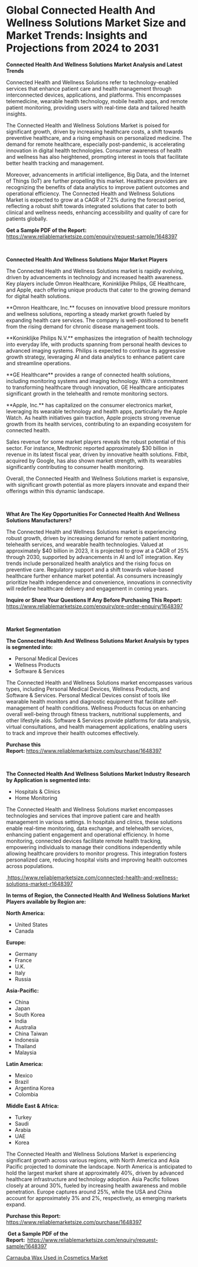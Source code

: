 <p><h1>Global Connected Health And Wellness Solutions Market Size and Market Trends: Insights and Projections from 2024 to 2031</h1></p><p><strong>Connected Health And Wellness Solutions Market Analysis and Latest Trends</strong></p>
<p><p>Connected Health and Wellness Solutions refer to technology-enabled services that enhance patient care and health management through interconnected devices, applications, and platforms. This encompasses telemedicine, wearable health technology, mobile health apps, and remote patient monitoring, providing users with real-time data and tailored health insights. </p><p>The Connected Health and Wellness Solutions Market is poised for significant growth, driven by increasing healthcare costs, a shift towards preventive healthcare, and a rising emphasis on personalized medicine. The demand for remote healthcare, especially post-pandemic, is accelerating innovation in digital health technologies. Consumer awareness of health and wellness has also heightened, prompting interest in tools that facilitate better health tracking and management.</p><p>Moreover, advancements in artificial intelligence, Big Data, and the Internet of Things (IoT) are further propelling this market. Healthcare providers are recognizing the benefits of data analytics to improve patient outcomes and operational efficiency. The Connected Health and Wellness Solutions Market is expected to grow at a CAGR of 7.2% during the forecast period, reflecting a robust shift towards integrated solutions that cater to both clinical and wellness needs, enhancing accessibility and quality of care for patients globally.</p></p>
<p><strong>Get a Sample PDF of the Report:&nbsp;</strong> <a href="https://www.reliablemarketsize.com/enquiry/request-sample/1648397?utm_campaign=1898&utm_medium=2&utm_source=Github&utm_content=ia&utm_term=29122024&utm_id=connected-health-and-wellness-solutions">https://www.reliablemarketsize.com/enquiry/request-sample/1648397</a></p>
<p>&nbsp;</p>
<p><strong>Connected Health And Wellness Solutions Major Market Players</strong></p>
<p><p>The Connected Health and Wellness Solutions market is rapidly evolving, driven by advancements in technology and increased health awareness. Key players include Omron Healthcare, Koninklijke Philips, GE Healthcare, and Apple, each offering unique products that cater to the growing demand for digital health solutions.</p><p>**Omron Healthcare, Inc.** focuses on innovative blood pressure monitors and wellness solutions, reporting a steady market growth fueled by expanding health care services. The company is well-positioned to benefit from the rising demand for chronic disease management tools.</p><p>**Koninklijke Philips N.V.** emphasizes the integration of health technology into everyday life, with products spanning from personal health devices to advanced imaging systems. Philips is expected to continue its aggressive growth strategy, leveraging AI and data analytics to enhance patient care and streamline operations.</p><p>**GE Healthcare** provides a range of connected health solutions, including monitoring systems and imaging technology. With a commitment to transforming healthcare through innovation, GE Healthcare anticipates significant growth in the telehealth and remote monitoring sectors.</p><p>**Apple, Inc.** has capitalized on the consumer electronics market, leveraging its wearable technology and health apps, particularly the Apple Watch. As health initiatives gain traction, Apple projects strong revenue growth from its health services, contributing to an expanding ecosystem for connected health.</p><p>Sales revenue for some market players reveals the robust potential of this sector. For instance, Medtronic reported approximately $30 billion in revenue in its latest fiscal year, driven by innovative health solutions. Fitbit, acquired by Google, has also shown market strength, with its wearables significantly contributing to consumer health monitoring.</p><p>Overall, the Connected Health and Wellness Solutions market is expansive, with significant growth potential as more players innovate and expand their offerings within this dynamic landscape.</p></p>
<p>&nbsp;</p>
<p><strong>What Are The Key Opportunities For Connected Health And Wellness Solutions Manufacturers?</strong></p>
<p><p>The Connected Health and Wellness Solutions market is experiencing robust growth, driven by increasing demand for remote patient monitoring, telehealth services, and wearable health technologies. Valued at approximately $40 billion in 2023, it is projected to grow at a CAGR of 25% through 2030, supported by advancements in AI and IoT integration. Key trends include personalized health analytics and the rising focus on preventive care. Regulatory support and a shift towards value-based healthcare further enhance market potential. As consumers increasingly prioritize health independence and convenience, innovations in connectivity will redefine healthcare delivery and engagement in coming years.</p></p>
<p><strong>Inquire or Share Your Questions If Any Before Purchasing This Report:</strong> <a href="https://www.reliablemarketsize.com/enquiry/pre-order-enquiry/1648397?utm_campaign=1898&utm_medium=2&utm_source=Github&utm_content=ia&utm_term=29122024&utm_id=connected-health-and-wellness-solutions">https://www.reliablemarketsize.com/enquiry/pre-order-enquiry/1648397</a></p>
<p>&nbsp;</p>
<p><strong>Market Segmentation</strong></p>
<p><strong>The Connected Health And Wellness Solutions Market Analysis by types is segmented into:</strong></p>
<p><ul><li>Personal Medical Devices</li><li>Wellness Products</li><li>Software & Services</li></ul></p>
<p><p>The Connected Health and Wellness Solutions market encompasses various types, including Personal Medical Devices, Wellness Products, and Software & Services. Personal Medical Devices consist of tools like wearable health monitors and diagnostic equipment that facilitate self-management of health conditions. Wellness Products focus on enhancing overall well-being through fitness trackers, nutritional supplements, and other lifestyle aids. Software & Services provide platforms for data analysis, virtual consultations, and health management applications, enabling users to track and improve their health outcomes effectively.</p></p>
<p><strong>Purchase this Report:&nbsp;</strong><a href="https://www.reliablemarketsize.com/purchase/1648397?utm_campaign=1898&utm_medium=2&utm_source=Github&utm_content=ia&utm_term=29122024&utm_id=connected-health-and-wellness-solutions">https://www.reliablemarketsize.com/purchase/1648397</a></p>
<p>&nbsp;</p>
<p><strong>The Connected Health And Wellness Solutions Market Industry Research by Application is segmented into:</strong></p>
<p><ul><li>Hospitals & Clinics</li><li>Home Monitoring</li></ul></p>
<p><p>The Connected Health and Wellness Solutions market encompasses technologies and services that improve patient care and health management in various settings. In hospitals and clinics, these solutions enable real-time monitoring, data exchange, and telehealth services, enhancing patient engagement and operational efficiency. In home monitoring, connected devices facilitate remote health tracking, empowering individuals to manage their conditions independently while allowing healthcare providers to monitor progress. This integration fosters personalized care, reducing hospital visits and improving health outcomes across populations.</p></p>
<p><a href="https://www.reliablemarketsize.com/connected-health-and-wellness-solutions-market-r1648397?utm_campaign=1898&utm_medium=2&utm_source=Github&utm_content=ia&utm_term=29122024&utm_id=connected-health-and-wellness-solutions">&nbsp;https://www.reliablemarketsize.com/connected-health-and-wellness-solutions-market-r1648397</a></p>
<p><strong>In terms of Region, the Connected Health And Wellness Solutions Market Players available by Region are:</strong></p>
<p>
    <p> <strong> North America: </strong>
        <ul>
            <li>United States</li>
            <li>Canada</li>
        </ul>
        </p> 
    <p> <strong> Europe: </strong>
        <ul>
            <li>Germany</li>
            <li>France</li>
            <li>U.K.</li>
            <li>Italy</li>
            <li>Russia</li>
        </ul>
        </p> 
    <p> <strong> Asia-Pacific: </strong>
        <ul>
            <li>China</li>
            <li>Japan</li>
            <li>South Korea</li>
            <li>India</li>
            <li>Australia</li>
            <li>China Taiwan</li>
            <li>Indonesia</li>
            <li>Thailand</li>
            <li>Malaysia</li>
        </ul>
        </p> 
    <p> <strong> Latin America: </strong>
        <ul>
            <li>Mexico</li>
            <li>Brazil</li>
            <li>Argentina Korea</li>
            <li>Colombia</li>
        </ul>
        </p> 
    <p> <strong> Middle East & Africa: </strong>
        <ul>
            <li>Turkey</li>
            <li>Saudi</li>
            <li>Arabia</li>
            <li>UAE</li>
            <li>Korea</li>
        </ul>
    </p>
    </p>
<p><p>The Connected Health and Wellness Solutions Market is experiencing significant growth across various regions, with North America and Asia Pacific projected to dominate the landscape. North America is anticipated to hold the largest market share at approximately 40%, driven by advanced healthcare infrastructure and technology adoption. Asia Pacific follows closely at around 30%, fueled by increasing health awareness and mobile penetration. Europe captures around 25%, while the USA and China account for approximately 3% and 2%, respectively, as emerging markets expand.</p></p>
<p><strong>Purchase this Report: </strong><a href="https://www.reliablemarketsize.com/purchase/1648397?utm_campaign=1898&utm_medium=2&utm_source=Github&utm_content=ia&utm_term=29122024&utm_id=connected-health-and-wellness-solutions">https://www.reliablemarketsize.com/purchase/1648397</a></p>
<p>&nbsp;<strong>Get a Sample PDF of the Report:&nbsp;&nbsp;</strong><a href="https://www.reliablemarketsize.com/enquiry/request-sample/1648397?utm_campaign=1898&utm_medium=2&utm_source=Github&utm_content=ia&utm_term=29122024&utm_id=connected-health-and-wellness-solutions">https://www.reliablemarketsize.com/enquiry/request-sample/1648397</a></p>
<p><strong></strong></p>
<p><p><a href="https://github.com/Chiragrp22/Market-Research-Report-List-6/blob/main/carnauba-wax-used-in-cosmetics-market.md?utm_campaign=1898&utm_medium=2&utm_source=Github&utm_content=ia&utm_term=29122024&utm_id=connected-health-and-wellness-solutions">Carnauba Wax Used in Cosmetics Market</a></p></p>